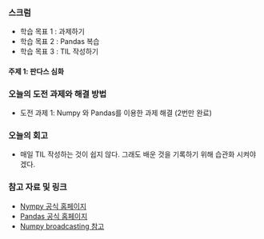 ### 스크럼 
- 학습 목표 1 : 과제하기
- 학습 목표 2 : Pandas 복습
- 학습 목표 3 : TIL 작성하기

#### 주제 1: 판다스 심화

### 오늘의 도전 과제와 해결 방법
- 도전 과제 1: Numpy 와 Pandas를 이용한 과제 해결 (2번만 완료)

### 오늘의 회고
- 매일 TIL 작성하는 것이 쉽지 않다. 그래도 배운 것을 기록하기 위해 습관화 시켜야겠다.

### 참고 자료 및 링크
- [Nympy 공식 홈페이지](https://numpy.org/)
- [Pandas 공식 홈페이지](https://pandas.pydata.org/)
- [Numpy broadcasting 참고](https://velog.io/@yuns_u/numpy-broadcasting)
